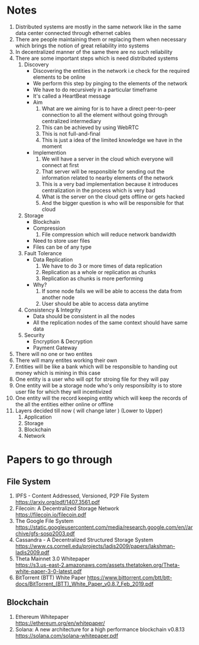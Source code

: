 # Notes 
1. Distributed systems are mostly in the same network like in the same data center connected through ethernet cables
1. There are people maintaining them or replacing them when necessary which brings the notion of great reliability into systems 
1. In decentralized manner of the same there are no such reliability 
1. There are some important steps which is need distributed systems 
    1. Discovery
        * Discovering the entities in the network i.e check for the required elements to be online 
        * We perform this step by pinging to the elements of the network 
        * We have to do recursively in a particular timeframe 
        * It's called a HeartBeat message 
        * Aim 
            1. What are we aiming for is to have a direct peer-to-peer connection to all the element without going through centralized intermediary 
            1. This can be achieved by using WebRTC 
            1. This is not full-and-final 
            1. This is just a idea of the limited knowledge we have in the moment 
        * Implemention 
            1. We will have a server in the cloud which everyone will connect at first
            1. That server will be responsible for sending out the information related to nearby elements of the network 
            1. This is a very bad implementation because it introduces centralization in the process which is very bad  
            1. What is the server on the cloud gets offline or gets hacked 
            1. And the bigger question is who will be responsible for that cloud              
    1. Storage
        * Blockchain 
        * Compression
            1. File compression which will reduce network bandwidth 
        * Need to store user files 
        * Files can be of any type 
    1. Fault Tolerance 
        * Data Replication 
            1. We have to do 3 or more times of data replication
            1. Replication as a whole or replication as chunks 
            1. Replication as chunks is more performing 
        * Why?
            1. If some node fails we will be able to access the data from another node 
            1. User should be able to access data anytime 
    1. Consistency & Integrity 
        * Data should be consistent in all the nodes
        * All the replication nodes of the same context should have same data  
    1. Security
        * Encryption & Decryption 
        * Payment Gateway  
1. There will no one or two entites 
1. There will many entites working their own 
1. Entities will be like a bank which will be responsible to handing out money which is mining in this case 
1. One entity is a user who will opt for stroing file for they will pay
1. One entity will be a storage node who's only responsibilty is to store user file for which they will incentivized
1. One entity will the record keeping entity which will keep the records of the all the entities either online or offline 
1. Layers decided till now ( will change later ) (Lower to Upper)
    1. Application 
    1. Storage 
    1. Blockchain
    1. Network 

# Papers to go through 
## File System
1. IPFS - Content Addressed, Versioned, P2P File System  
https://arxiv.org/pdf/1407.3561.pdf 
1. Filecoin: A Decentralized Storage Network  
https://filecoin.io/filecoin.pdf
1. The Google File System  
https://static.googleusercontent.com/media/research.google.com/en//archive/gfs-sosp2003.pdf
1. Cassandra - A Decentralized Structured Storage System  
https://www.cs.cornell.edu/projects/ladis2009/papers/lakshman-ladis2009.pdf
1. Theta Mainnet 3.0 Whitepaper  
https://s3.us-east-2.amazonaws.com/assets.thetatoken.org/Theta-white-paper-3-0-latest.pdf
1. BitTorrent (BTT) White Paper
https://www.bittorrent.com/btt/btt-docs/BitTorrent_(BTT)_White_Paper_v0.8.7_Feb_2019.pdf

## Blockchain
1. Ethereum Whitepaper  
https://ethereum.org/en/whitepaper/
1. Solana: A new architecture for a high
performance blockchain v0.8.13  
https://solana.com/solana-whitepaper.pdf
